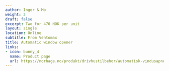 ```yaml
---
author: Inger & Mo
weight: 3
draft: false
excerpt: Two for 470 NOK per unit
layout: single
location: Online
subtitle: From Ventomax 
title: Automatic window opener
links:
- icon: bunny_4
  name: Product page
  url: https://norhage.no/produkt/drivhustilbehor/automatisk-vindusapner-ventomax/ 
---
```



